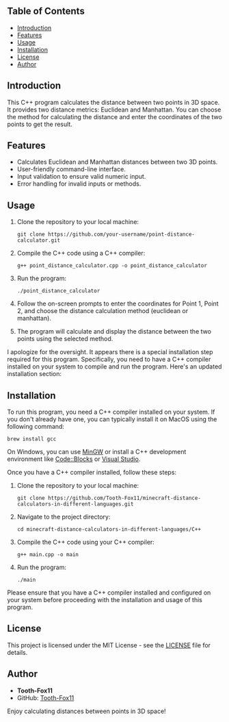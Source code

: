 ## Table of Contents

- [Introduction](#introduction)
- [Features](#features)
- [Usage](#usage)
- [Installation](#installation)
- [License](#license)
- [Author](#author)

## Introduction

This C++ program calculates the distance between two points in 3D space. It provides two distance metrics: Euclidean and Manhattan. You can choose the method for calculating the distance and enter the coordinates of the two points to get the result.

## Features

- Calculates Euclidean and Manhattan distances between two 3D points.
- User-friendly command-line interface.
- Input validation to ensure valid numeric input.
- Error handling for invalid inputs or methods.

## Usage

1. Clone the repository to your local machine:

    ```shell
    git clone https://github.com/your-username/point-distance-calculator.git
    ```

2. Compile the C++ code using a C++ compiler:

    ```shell
    g++ point_distance_calculator.cpp -o point_distance_calculator
    ```

3. Run the program:

    ```shell
    ./point_distance_calculator
    ```

4. Follow the on-screen prompts to enter the coordinates for Point 1, Point 2, and choose the distance calculation method (euclidean or manhattan).

5. The program will calculate and display the distance between the two points using the selected method.

I apologize for the oversight. It appears there is a special installation step required for this program. Specifically, you need to have a C++ compiler installed on your system to compile and run the program. Here's an updated installation section:

## Installation

To run this program, you need a C++ compiler installed on your system. If you don't already have one, you can typically install it on MacOS using the following command:

```shell
brew install gcc
```

On Windows, you can use [MinGW](https://www.mingw-w64.org/downloads/) or install a C++ development environment like [Code::Blocks](https://www.codeblocks.org/downloads/) or [Visual Studio](https://visualstudio.microsoft.com/de/).

Once you have a C++ compiler installed, follow these steps:

1. Clone the repository to your local machine:

    ```shell
    git clone https://github.com/Tooth-Fox11/minecraft-distance-calculators-in-different-languages.git
    ```

2. Navigate to the project directory:

    ```shell
    cd minecraft-distance-calculators-in-different-languages/C++
    ```

3. Compile the C++ code using your C++ compiler:

    ```shell
    g++ main.cpp -o main
    ```

4. Run the program:

    ```shell
    ./main
    ```

Please ensure that you have a C++ compiler installed and configured on your system before proceeding with the installation and usage of this program.

## License

This project is licensed under the MIT License - see the [LICENSE](https://github.com/Tooth-Fox11/minecraft-distance-calculators-in-different-languages/blob/main/LICENSE) file for details.

## Author

- **Tooth-Fox11**
- GitHub: [Tooth-Fox11](https://github.com/Tooth-Fox11)

Enjoy calculating distances between points in 3D space!
